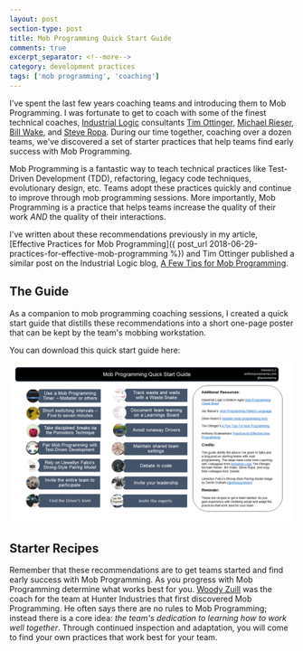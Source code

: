 ```yaml
---
layout: post
section-type: post
title: Mob Programming Quick Start Guide
comments: true
excerpt_separator: <!--more-->
category: development practices
tags: ['mob programming', 'coaching']
---
```


I've spent the last few years coaching teams and introducing them to Mob Programming. I was fortunate to get to coach with some of the finest technical coaches, [Industrial Logic](https://www.industriallogic.com) consultants [Tim Ottinger](https://www.twitter.com/tottinge), [Michael Rieser](https://twitter.com/MichaelRieser), [Bill Wake](https://twitter.com/wwake), and [Steve Ropa](https://twitter.com/steveropa). During our time together, coaching over a dozen teams, we've discovered a set of starter practices that help teams find early success with Mob Programming.
<!--more-->

 Mob Programming is a fantastic way to teach technical practices like Test-Driven Development (TDD), refactoring, legacy code techniques, evolutionary design, etc. Teams adopt these practices quickly and continue to improve through mob programming sessions. More importantly, Mob Programming is a practice that helps teams increase the quality of their work *AND* the quality of their interactions.  

I've written about these recommendations previously in my article, [Effective Practices for Mob Programming]({ post_url 2018-06-29-practices-for-effective-mob-programming %}) and Tim Ottinger published a similar post on the Industrial Logic blog, [A Few Tips for Mob Programming](https://www.industriallogic.com/blog/a-few-tips-for-mob-programming/).  


## The Guide

As a companion to mob programming coaching sessions, I created a quick start guide that distills these recommendations into a short one-page poster that can be kept by the team's mobbing workstation.

You can download this quick start guide here: 

<a href="/downloads/mob-programming-quick-start-guide.pdf">
    <img class="img-responsive" alt="Mob Programming Quick Start Guide" src="/img/quick-start-preview.png" />
</a>

## Starter Recipes

Remember that these recommendations are to get teams started and find early success with Mob Programming. As you progress with Mob Programming determine what works best for you. [Woody Zuill](https://twitter.com/WoodyZuill/) was the coach for the team at Hunter Industries that first discovered Mob Programming. He often says there are no rules to Mob Programming; instead there is a core idea: _the team's dedication to learning how to work well together_. Through continued inspection and adaptation, you will come to find your own practices that work best for your team. 
